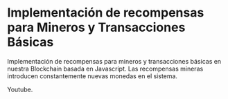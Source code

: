 # Implementación de recompensas para Mineros y Transacciones Básicas

Implementación de recompensas para mineros y transacciones básicas en nuestra Blockchain basada en Javascript.  Las recompensas mineras introducen constantemente nuevas monedas en el sistema.

Youtube.
